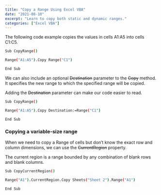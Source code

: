 ```yaml
---
title: "Copy a Range Using Excel VBA"
date: "2021-08-10"
excerpt: "Learn to copy both static and dynamic ranges."
categories: ["Excel VBA"]
---
```


The following code example copies the values in cells A1:A5 into cells C1:C5.

```sh {numberLines}
Sub CopyRange()

Range("A1:A5").Copy Range("C1")

End Sub
```

We can also include an optional ~~Destination~~ parameter to the ~~Copy~~ method. It specifies the new range to which the specified range will be copied.

Adding the ~~Destination~~ parameter can make our code easier to read.

```sh {numberLines}
Sub CopyRange()

Range("A1:A5").Copy Destination:=Range("C1")

End Sub
```

### Copying a variable-size range

When we need to copy a Range of cells but don’t know the exact row and column dimensions, we can use the ~~CurrentRegion~~ property.

The current region is a range bounded by any combination of blank rows and blank columns.

```sh {numberLines}
Sub CopyCurrentRegion()

Range("A1").CurrentRegion.Copy Sheets("Sheet 2").Range("A1")

End Sub
```
